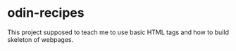 # odin-recipes

This project supposed to teach me to use basic HTML tags and how to build skeleton of webpages.
